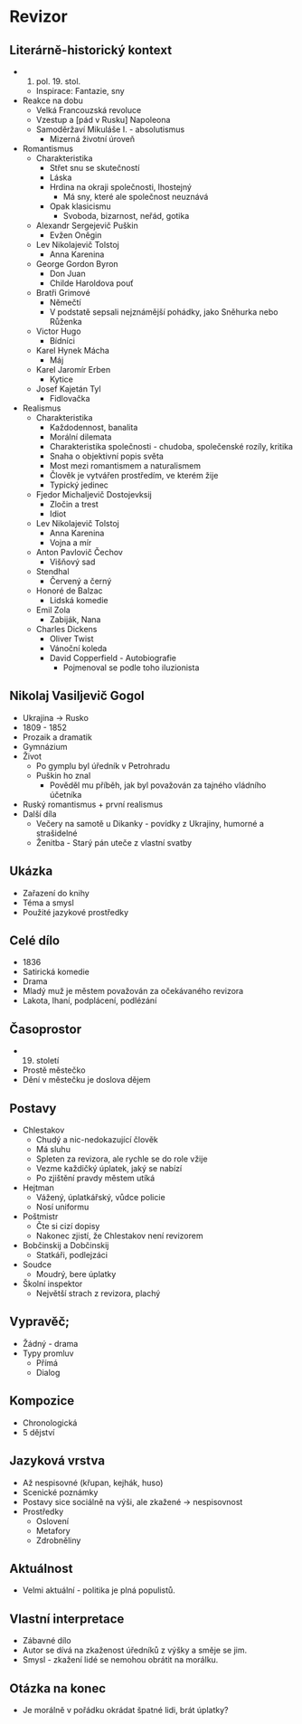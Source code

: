 # Revizor

## Literárně-historický kontext
- 1. pol. 19. stol.
    - Inspirace: Fantazie, sny
- Reakce na dobu
    - Velká Francouzská revoluce
    - Vzestup a [pád v Rusku] Napoleona
    - Samoděržaví Mikuláše I. - absolutismus
        - Mizerná životní úroveň
- Romantismus
    - Charakteristika
        - Střet snu se skutečností
        - Láska
        - Hrdina na okraji společnosti, lhostejný
            - Má sny, které ale společnost neuznává
        - Opak klasicismu
            - Svoboda, bizarnost, neřád, gotika
    - Alexandr Sergejevič Puškin
        - Evžen Oněgin
    - Lev Nikolajevič Tolstoj
        - Anna Karenina
    - George Gordon Byron
        - Don Juan
        - Childe Haroldova pouť
    - Bratři Grimové
        - Němečtí
        - V podstatě sepsali nejznámější pohádky, jako Sněhurka nebo Růženka
    - Victor Hugo
        - Bídníci
    - Karel Hynek Mácha
        - Máj
    - Karel Jaromír Erben
        - Kytice
    - Josef Kajetán Tyl
        - Fidlovačka
- Realismus
    - Charakteristika
        - Každodennost, banalita
        - Morální dilemata
        - Charakteristika společnosti - chudoba, společenské rozíly, kritika
        - Snaha o objektivní popis světa
        - Most mezi romantismem a naturalismem
        - Člověk je vytvářen prostředím, ve kterém žije
        - Typický jedinec
    - Fjedor Michaljevič Dostojevksij
        - Zločin a trest
        - Idiot
    - Lev Nikolajevič Tolstoj
        - Anna Karenina
        - Vojna a mír
    - Anton Pavlovič Čechov
        - Višňový sad
    - Stendhal
        - Červený a černý
    - Honoré de Balzac
        - Lidská komedie
    - Emil Zola
        - Zabiják, Nana
    - Charles Dickens
        - Oliver Twist
        - Vánoční koleda
        - David Copperfield - Autobiografie
            - Pojmenoval se podle toho iluzionista

## Nikolaj Vasiljevič Gogol
- Ukrajina -> Rusko
- 1809 - 1852
- Prozaik a dramatik
- Gymnázium
- Život
    - Po gymplu byl úředník v Petrohradu
    - Puškin ho znal
        - Pověděl mu příběh, jak byl považován za tajného vládního účetníka
- Ruský romantismus + první realismus
- Další díla
    - Večery na samotě u Dikanky - povídky z Ukrajiny, humorné a strašidelné
    - Ženitba - Starý pán uteče z vlastní svatby

## Ukázka
- Zařazení do knihy
- Téma a smysl
- Použité jazykové prostředky

## Celé dílo
- 1836
- Satirická komedie
- Drama
- Mladý muž je městem považován za očekávaného revizora
- Lakota, lhaní, podplácení, podlézání

## Časoprostor
- 19. století
- Prostě městečko
- Dění v městečku je doslova dějem

## Postavy
- Chlestakov
    - Chudý a nic-nedokazující člověk
    - Má sluhu
    - Spleten za revizora, ale rychle se do role vžije
    - Vezme každičký úplatek, jaký se nabízí
    - Po zjištění pravdy městem utíká
- Hejtman
    - Vážený, úplatkářský, vůdce policie
    - Nosí uniformu
- Poštmistr
    - Čte si cizí dopisy
    - Nakonec zjistí, že Chlestakov není revizorem
- Bobčinskij a Dobčinskij
    - Statkáři, podlejzáci
- Soudce
    - Moudrý, bere úplatky
- Školní inspektor
    - Největší strach z revizora, plachý

## Vypravěč;
- Žádný - drama
- Typy promluv
    - Přímá
    - Dialog

## Kompozice
- Chronologická
- 5 dějství

## Jazyková vrstva
- Až nespisovné (křupan, kejhák, huso)
- Scenické poznámky
- Postavy sice sociálně na výši, ale zkažené -> nespisovnost
- Prostředky
    - Oslovení
    - Metafory
    - Zdrobněliny

## Aktuálnost
- Velmi aktuální - politika je plná populistů.

## Vlastní interpretace
- Zábavné dílo
- Autor se dívá na zkaženost úředníků z výšky a směje se jim.
- Smysl - zkažení lidé se nemohou obrátit na morálku.

## Otázka na konec
- Je morálně v pořádku okrádat špatné lidi, brát úplatky?
